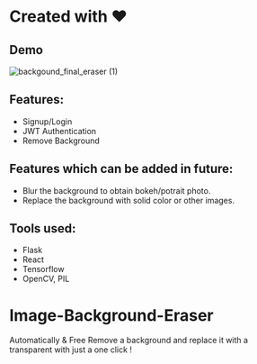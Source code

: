 # Created with ❤️

## Demo
![backgound_final_eraser (1)](https://user-images.githubusercontent.com/51126350/204536672-1b3a3cd7-19bd-42b0-98cc-1b833af0b78b.gif)

## Features:
- Signup/Login
- JWT Authentication
- Remove Background

## Features which can be added in future:
- Blur the background to obtain bokeh/potrait photo.
- Replace the background with solid color or other images.

## Tools used:
- Flask 
- React
- Tensorflow
- OpenCV, PIL


# Image-Background-Eraser
Automatically &amp; Free Remove a background and replace it with a transparent with just a one click !


